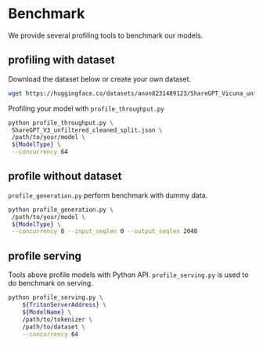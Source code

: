 # Benchmark

We provide several profiling tools to benchmark our models.

## profiling with dataset

Download the dataset below or create your own dataset.

```bash
wget https://huggingface.co/datasets/anon8231489123/ShareGPT_Vicuna_unfiltered/resolve/main/ShareGPT_V3_unfiltered_cleaned_split.json
```

Profiling your model with `profile_throughput.py`

```bash
python profile_throughput.py \
 ShareGPT_V3_unfiltered_cleaned_split.json \
 /path/to/your/model \
 ${ModelType} \
 --concurrency 64
```

## profile without dataset

`profile_generation.py` perform benchmark with dummy data.

```bash
python profile_generation.py \
 /path/to/your/model \
 ${ModelType} \
 --concurrency 8 --input_seqlen 0 --output_seqlen 2048
```

## profile serving

Tools above profile models with Python API. `profile_serving.py` is used to do benchmark on serving.

```bash
python profile_serving.py \
    ${TritonServerAddress} \
    ${ModelName} \
    /path/to/tokenizer \
    /path/to/dataset \
    --concurrency 64
```
